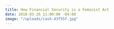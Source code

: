 ```yaml
---
title: How Financial Security is a Feminist Act
date: 2018-03-26 11:00:00 -04:00
image: "/uploads/cash-43f55f.jpg"
---
```


